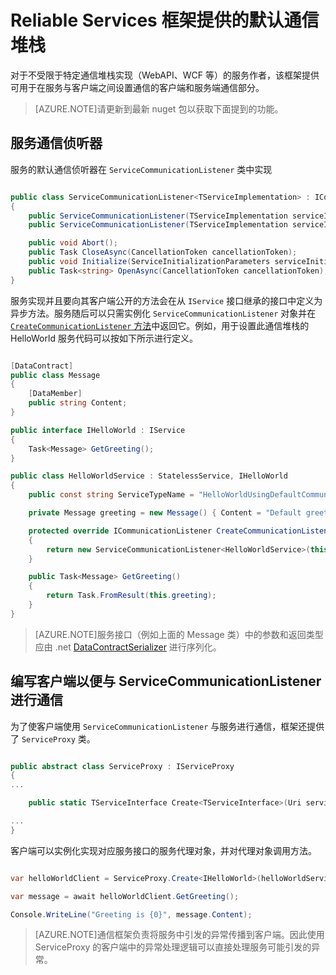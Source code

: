 <properties
   pageTitle="Service Fabric 提供的默认通信堆栈"
   description="本文介绍了由 Reliable Service 的服务框架提供的默认通信堆栈以及要进行通信的客户端。"
   services="service-fabric"
   documentationCenter=".net"
   authors="BharatNarasimman"
   manager="timlt"
   editor=""/>

<tags
   ms.service="service-fabric"
   ms.date="08/27/2015"
   wacn.date=""/>

# Reliable Services 框架提供的默认通信堆栈
对于不受限于特定通信堆栈实现（WebAPI、WCF 等）的服务作者，该框架提供可用于在服务与客户端之间设置通信的客户端和服务端通信部分。

> [AZURE.NOTE]请更新到最新 nuget 包以获取下面提到的功能。

## 服务通信侦听器
服务的默认通信侦听器在 `ServiceCommunicationListener` 类中实现

```csharp

public class ServiceCommunicationListener<TServiceImplementation> : ICommunicationListener where TServiceImplementation : class
{
    public ServiceCommunicationListener(TServiceImplementation serviceImplementationType);
    public ServiceCommunicationListener(TServiceImplementation serviceImplementationType, string endpointResourceName);

    public void Abort();
    public Task CloseAsync(CancellationToken cancellationToken);
    public void Initialize(ServiceInitializationParameters serviceInitializationParameters);
    public Task<string> OpenAsync(CancellationToken cancellationToken);
}

```
服务实现并且要向其客户端公开的方法会在从 `IService` 接口继承的接口中定义为异步方法。服务随后可以只需实例化 `ServiceCommunicationListener` 对象并在 [`CreateCommunicationListener` 方法](/documentation/articles/service-fabric-reliable-services-communication)中返回它。例如，用于设置此通信堆栈的 HelloWorld 服务代码可以按如下所示进行定义。

```csharp

[DataContract]
public class Message
{
    [DataMember]
    public string Content;
}

public interface IHelloWorld : IService
{
    Task<Message> GetGreeting();
}

public class HelloWorldService : StatelessService, IHelloWorld
{
    public const string ServiceTypeName = "HelloWorldUsingDefaultCommunicationType";

    private Message greeting = new Message() { Content = "Default greeting" };

    protected override ICommunicationListener CreateCommunicationListener()
    {
        return new ServiceCommunicationListener<HelloWorldService>(this);
    }

    public Task<Message> GetGreeting()
    {
        return Task.FromResult(this.greeting);
    }
}

```
> [AZURE.NOTE]服务接口（例如上面的 Message 类）中的参数和返回类型应由 .net [DataContractSerializer](https://msdn.microsoft.com/library/ms731923.aspx) 进行序列化。


## 编写客户端以便与 ServiceCommunicationListener 进行通信
为了使客户端使用 `ServiceCommunicationListener` 与服务进行通信，框架还提供了 `ServiceProxy` 类。

```csharp

public abstract class ServiceProxy : IServiceProxy
{
...

    public static TServiceInterface Create<TServiceInterface>(Uri serviceName);

...
}

```

客户端可以实例化实现对应服务接口的服务代理对象，并对代理对象调用方法。

```csharp

var helloWorldClient = ServiceProxy.Create<IHelloWorld>(helloWorldServiceName);

var message = await helloWorldClient.GetGreeting();

Console.WriteLine("Greeting is {0}", message.Content);


```

>[AZURE.NOTE]通信框架负责将服务中引发的异常传播到客户端。因此使用 ServiceProxy 的客户端中的异常处理逻辑可以直接处理服务可能引发的异常。
 

<!---HONumber=74-->